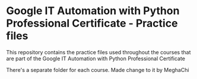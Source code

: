 # Google IT Automation with Python Professional Certificate - Practice files

This repository contains the practice files used throughout the courses that are
part of the Google IT Automation with Python Professional Certificate

There's a separate folder for each course.
Made change to it by MeghaChi

